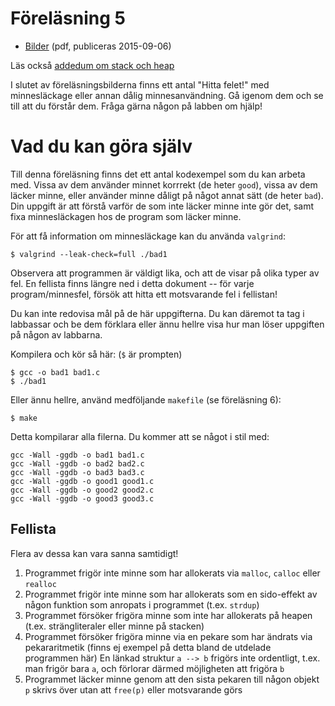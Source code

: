 # Föreläsning 5

* [Bilder](f5.pdf) (pdf, publiceras 2015-09-06)

Läs också [addedum om stack och heap](https://github.com/IOOPM-UU/ioopm15/blob/master/extramaterial/C-addendum-om-stack-och-heap.pdf)

I slutet av föreläsningsbilderna finns ett antal "Hitta felet!"
med minnesläckage eller annan dålig minnesanvändning. Gå igenom
dem och se till att du förstår dem. Fråga gärna någon på labben
om hjälp! 


# Vad du kan göra själv

Till denna föreläsning finns det ett antal kodexempel som du kan
arbeta med. Vissa av dem använder minnet korrrekt (de heter `good`),
vissa av dem läcker minne, eller använder minne dåligt på något 
annat sätt (de heter `bad`). Din uppgift är att
förstå varför de som inte läcker minne inte gör det, samt fixa
minnesläckagen hos de program som läcker minne.

För att få information om minnesläckage kan du använda `valgrind`:

```
$ valgrind --leak-check=full ./bad1
```

Observera  att programmen  är väldigt  lika, och  att de  visar på
olika typer av fel. En fellista  finns längre ned i detta dokument
-- för varje  program/minnesfel, försök att hitta  ett motsvarande
fel i fellistan!

Du kan inte redovisa mål på de här uppgifterna. Du kan däremot ta
tag i labbassar och be dem förklara eller ännu hellre visa hur man
löser uppgiften på någon av labbarna.

Kompilera och kör så här: (`$` är prompten)

```
$ gcc -o bad1 bad1.c
$ ./bad1
```

Eller ännu hellre, använd medföljande `makefile` (se föreläsning 6):

```
$ make
```

Detta kompilarar alla filerna. Du kommer att se något i stil med:

```
gcc -Wall -ggdb -o bad1 bad1.c
gcc -Wall -ggdb -o bad2 bad2.c
gcc -Wall -ggdb -o bad3 bad3.c
gcc -Wall -ggdb -o good1 good1.c
gcc -Wall -ggdb -o good2 good2.c
gcc -Wall -ggdb -o good3 good3.c
```

## Fellista

Flera av dessa kan vara sanna samtidigt!

1. Programmet frigör inte minne som har allokerats via `malloc`, `calloc` eller `realloc`
2. Programmet frigör inte minne som har allokerats som en sido-effekt av någon funktion som anropats i programmet (t.ex. `strdup`)
3. Programmet försöker frigöra minne som inte har allokerats på heapen (t.ex. strängliteraler eller minne på stacken)
4. Programmet försöker frigöra minne via en pekare som har ändrats via pekararitmetik (finns ej exempel på detta bland de utdelade programmen här)
 En länkad struktur `a --> b`  frigörs inte ordentligt, t.ex. man frigör bara `a`, och förlorar därmed möjligheten att frigöra `b`
5. Programmet läcker minne genom att den sista pekaren till någon objekt `p` skrivs över utan att `free(p)` eller motsvarande görs


